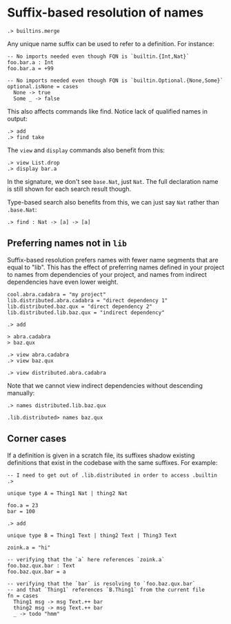 # Suffix-based resolution of names

```ucm:hide
.> builtins.merge
```

Any unique name suffix can be used to refer to a definition. For instance:

```unison:hide
-- No imports needed even though FQN is `builtin.{Int,Nat}`
foo.bar.a : Int
foo.bar.a = +99

-- No imports needed even though FQN is `builtin.Optional.{None,Some}`
optional.isNone = cases
  None -> true
  Some _ -> false
```

This also affects commands like find. Notice lack of qualified names in output:

```ucm
.> add
.> find take
```

The `view` and `display` commands also benefit from this:

```ucm
.> view List.drop
.> display bar.a
```

In the signature, we don't see `base.Nat`, just `Nat`. The full declaration name is still shown for each search result though.

Type-based search also benefits from this, we can just say `Nat` rather than `.base.Nat`:

```ucm
.> find : Nat -> [a] -> [a]
```

## Preferring names not in `lib`

Suffix-based resolution prefers names with fewer name segments that are equal to "lib". This
has the effect of preferring names defined in your project to names from dependencies of your project, and names from indirect dependencies have even lower weight.

```unison
cool.abra.cadabra = "my project"
lib.distributed.abra.cadabra = "direct dependency 1"
lib.distributed.baz.qux = "direct dependency 2"
lib.distributed.lib.baz.qux = "indirect dependency"
```

```ucm
.> add
```

```unison
> abra.cadabra
> baz.qux
```

```ucm
.> view abra.cadabra
.> view baz.qux
```

```ucm
.> view distributed.abra.cadabra
```

Note that we cannot view indirect dependencies without descending manually:
```ucm:error
.> names distributed.lib.baz.qux
```

```ucm
.lib.distributed> names baz.qux
```

## Corner cases

If a definition is given in a scratch file, its suffixes shadow existing definitions that exist in the codebase with the same suffixes. For example:

```ucm:hide
-- I need to get out of .lib.distributed in order to access .builtin
.>
```
```unison:hide
unique type A = Thing1 Nat | thing2 Nat

foo.a = 23
bar = 100
```

```ucm
.> add
```

```unison
unique type B = Thing1 Text | thing2 Text | Thing3 Text

zoink.a = "hi"

-- verifying that the `a` here references `zoink.a`
foo.baz.qux.bar : Text
foo.baz.qux.bar = a

-- verifying that the `bar` is resolving to `foo.baz.qux.bar`
-- and that `Thing1` references `B.Thing1` from the current file
fn = cases
  Thing1 msg -> msg Text.++ bar
  thing2 msg -> msg Text.++ bar
  _ -> todo "hmm"
```
